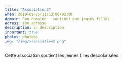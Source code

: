 ```yaml
---
title: "Association2"
when: 2019-09-25T11:13:06+02:00
domain: Son domaine   soutient aux jeunes filles
adress: son adresse
description: sa description
inportant: true
photos: photooo
img: "/img/association2.png" 
---
```

Cette association soutient les jeunes filles descolarisées
